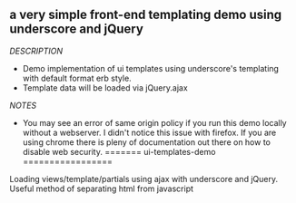 ## a very simple front-end templating demo using underscore and jQuery

*DESCRIPTION*
- Demo implementation of ui templates using underscore's templating with default format erb style. 
- Template data will be loaded via jQuery.ajax

*NOTES*
- You may see an error of same origin policy if you run this demo locally without a webserver. I didn't notice this issue with firefox. If you are using chrome there is pleny of documentation out there on how to disable web security.
=======
ui-templates-demo
=================

Loading views/template/partials using ajax with underscore and jQuery. Useful method of separating html from javascript
